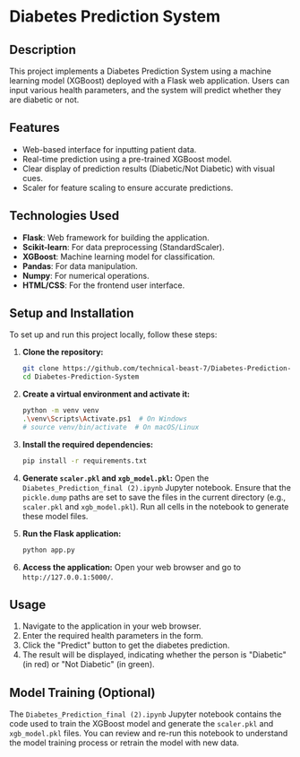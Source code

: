 # Diabetes Prediction System

## Description
This project implements a Diabetes Prediction System using a machine learning model (XGBoost) deployed with a Flask web application. Users can input various health parameters, and the system will predict whether they are diabetic or not.

## Features
- Web-based interface for inputting patient data.
- Real-time prediction using a pre-trained XGBoost model.
- Clear display of prediction results (Diabetic/Not Diabetic) with visual cues.
- Scaler for feature scaling to ensure accurate predictions.

## Technologies Used
- **Flask**: Web framework for building the application.
- **Scikit-learn**: For data preprocessing (StandardScaler).
- **XGBoost**: Machine learning model for classification.
- **Pandas**: For data manipulation.
- **Numpy**: For numerical operations.
- **HTML/CSS**: For the frontend user interface.

## Setup and Installation
To set up and run this project locally, follow these steps:

1.  **Clone the repository:**
    ```bash
    git clone https://github.com/technical-beast-7/Diabetes-Prediction-System.git
    cd Diabetes-Prediction-System
    ```

2.  **Create a virtual environment and activate it:**
    ```bash
    python -m venv venv
    .\venv\Scripts\Activate.ps1  # On Windows
    # source venv/bin/activate  # On macOS/Linux
    ```

3.  **Install the required dependencies:**
    ```bash
    pip install -r requirements.txt
    ```

4.  **Generate `scaler.pkl` and `xgb_model.pkl`:**
    Open the `Diabetes_Prediction_final (2).ipynb` Jupyter notebook. Ensure that the `pickle.dump` paths are set to save the files in the current directory (e.g., `scaler.pkl` and `xgb_model.pkl`). Run all cells in the notebook to generate these model files.

5.  **Run the Flask application:**
    ```bash
    python app.py
    ```

6.  **Access the application:**
    Open your web browser and go to `http://127.0.0.1:5000/`.

## Usage
1.  Navigate to the application in your web browser.
2.  Enter the required health parameters in the form.
3.  Click the "Predict" button to get the diabetes prediction.
4.  The result will be displayed, indicating whether the person is "Diabetic" (in red) or "Not Diabetic" (in green).

## Model Training (Optional)
The `Diabetes_Prediction_final (2).ipynb` Jupyter notebook contains the code used to train the XGBoost model and generate the `scaler.pkl` and `xgb_model.pkl` files. You can review and re-run this notebook to understand the model training process or retrain the model with new data.